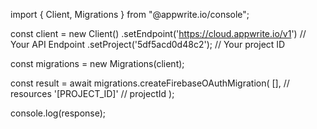 import { Client, Migrations } from "@appwrite.io/console";

const client = new Client()
    .setEndpoint('https://cloud.appwrite.io/v1') // Your API Endpoint
    .setProject('5df5acd0d48c2'); // Your project ID

const migrations = new Migrations(client);

const result = await migrations.createFirebaseOAuthMigration(
    [], // resources
    '[PROJECT_ID]' // projectId
);

console.log(response);
